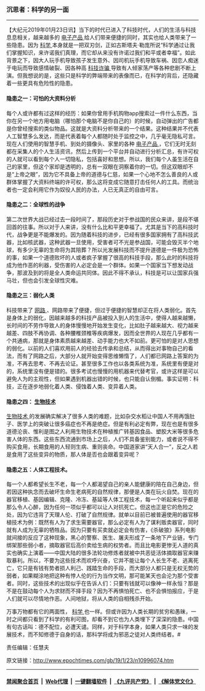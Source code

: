 ### 沉思者：科学的另一面
------------------------

<p>
 【大纪元2019年01月23日讯】当下的时代已进入了科技时代，人们的生活与科技息息相关，越来越多的
 <a href="http://www.epochtimes.com/gb/tag/%E7%94%B5%E5%AD%90%E4%BA%A7%E5%93%81.html">
  电子产品
 </a>
 给人们带来便捷的同时，其实也给人类带来了一些隐患。因为
 <a href="http://www.epochtimes.com/gb/tag/%E7%A7%91%E5%AD%A6.html">
  科学
 </a>
 本身就是一把双刃剑，正如古斯塔夫‧勒庞所说“科学通过让我们掌握知识，来许诺我们真理，而它却从来没有许诺过我们和平或者幸福”。如此背景之下，因大人玩手机导致孩子发生意外、因司机玩手机导致车祸、因恋人痴迷于电玩而导致感情破裂、因各种高
 <a href="http://www.epochtimes.com/gb/tag/%E7%A7%91%E6%8A%80%E8%AF%88%E9%AA%97.html">
  科技诈骗
 </a>
 导致有人倾家荡产等各种悲剧不断上演。但我想说的是，这些只是科学的弊端带来的表像而已，在科学的背后，还隐藏着一些更具有危险性的隐患。
</p>
<h4>
 隐患之一：可怕的大资料分析
</h4>
<p>
 每个人或许都有过这样的经历：如果你曾用手机购物app搜索过一件什么东西，当你在另一个地方用电脑（哪怕那个电脑不是你自己的）的时候，自动弹出的广告都是你曾经搜索的类似物品。这就是大资料分析带来的一个结果。这种结果并不代表人工智慧多么发达，而是代表着每个人都随时处于监控之中，几乎毫无隐私可言。现在人们使用的智慧手机、到处的摄像头、家里的各种
 <a href="http://www.epochtimes.com/gb/tag/%E7%94%B5%E5%AD%90%E4%BA%A7%E5%93%81.html">
  电子产品
 </a>
 ，它们无时无刻都在采集人的个人生活资讯，然后上传到一个平台并自动进行分析汇总，有许可权的人就可以看到每个人一切隐私，包括喜好和思想。所以，我们每个人虽生活在自己的家里，但这个家却是透明的，总有一双眼在洞察着你的一切。但这双眼却不是“上帝之眼”，因为它不具备上帝的道德与仁慈，如果一个心地不怎么善良的人或群体掌握了大资料终端的许可权，那么这将变成它随意打击任何人的工具。而统治者也一定会利用它作为奴役人民的办法，人已无真正的自由可言。
</p>
<h4>
 隐患之二：全球性的战争
</h4>
<p>
 第二次世界大战已经过去一段时间了，那段历史对于参战国的民众来讲，是段不堪回首的往事。所以对于人来讲，没有什么比和平更幸福了。尤其是当下的高科技时代，战争更是不能爆发的。因为随着科技的进步，已经有很多国家拥有了高科技武器，比如核武器，这种武器一旦使用，受害者可不光是参战国，可能会毁灭半个地球，有多少无辜的生命将为其陪葬？所以光发展科技而不提升道德是一件极为恐怖的事，如果一个道德败坏的人或者疯子掌握了很高的科技手段，那么此时的科技将成为他作恶的利器，受伤害的人必定会是一个群体。如果一个国家当下想发动战争，那波及到的将是全人类命运共同体。因此不得不承认，科技是可以让国家兵强马壮，但也会引发全球性灾难。
</p>
<h4>
 隐患之三：弱化人类
</h4>
<p>
 科技带来了
 <a href="http://www.epochtimes.com/gb/tag/%E7%BD%91%E8%B7%AF.html">
  网路
 </a>
 、网路带来了便捷，但过于便捷的智慧却正在将人类弱化。首先是身体上的弱化，因越来越多的科技产品被投入到人的生活中，使得人越来越懒，长时间的不劳作导致人的身体慢慢地开始发生变化，比如肚子越来越大、视力越来越差、四肢不再协调、各种腰椎颈椎等疾病爆发，因而全世界的人现在几乎都有一个共通病，那就是身体素质越来越差、动手能力也大不如前。更可怕的是对人思想的弱化。以前的人们喜欢用前人的经验去传承和总结，从而得出对事物自己的看法，而有了网路之后，大部分人就开始变得思维懒惰了，人们都已网路上答案的为准，不再去思考、不再去论证。甚至很多工作也以各类系统为准，系统里有便是对的，系统里没有便是错的。很多考试也慢慢的用机器来代替考官，或许这样是可以避免人为的主观性，但如果遇到机器出错的时候，也只能自认倒楣。事实证明：科技，正在逐步地弱化着人类、侵蚀着人类、变异着人类。
</p>
<h4>
 隐患之四：
 <a href="http://www.epochtimes.com/gb/tag/%E7%94%9F%E7%89%A9%E6%8A%80%E6%9C%AF.html">
  生物技术
 </a>
</h4>
<p>
 <a href="http://www.epochtimes.com/gb/tag/%E7%94%9F%E7%89%A9%E6%8A%80%E6%9C%AF.html">
  生物技术
 </a>
 的发展确实解决了很多人类的难题，比如杂交水稻让中国人不用再饿肚子、医学上的突破让很多癌症也不再是绝症。但是有利必定有弊，现在也是有很多道德沦丧、惟利是图之人利用生物技术在种植推广转基因食品、塑胶大米等很多危害人体的东西。这些东西流通到市场上之后，人们不具备鉴别能力，或者说不得不购买食用，长期食用的人轻则生病、重则丧命。中国道家讲“天人合一”，反之人若是食用了这些变异的物质，那人体是否也会跟着变异呢？
</p>
<h4>
 隐患之五：人体工程技术。
</h4>
<p>
 每一个人都希望长生不老，每一个人都渴望自己的亲人能健康的陪在自己身边，但若因这种执念而去破坏生命生老病死的自然规律，那便是人类在玩火自焚。现在的器官移植、基因编辑、克隆、冷冻、基延等人体工程技术，每一个听起来似乎都是那么令人心醉，因为任何一项似乎都可以让人对抗死亡。但这也正是它的危险之处，因为它违背了天理人伦、打破了自然规律。就单以目前已被普遍使用的器官移植技术为例：既然有人为了求生需要器官，那么必定有人为了谋利贩卖器官，同时就有人成为无辜的牺牲品。因为只要有买卖就必定会有伤害，《杀破狼》系列电影就间接的反应了这种现象，黑心的警察、医生、屠夫形成了一条地下产业链，专门绑架那些弱小者，摘取器官后高价卖给生病的权势者。而且比电影更惨无人道的真实也确实上演着——中国大陆的很多法轮功修炼者就被中共恶徒活体摘取器官来赚取暴利。所以，不要为这些技术而欢呼兴奋，它并不能让每个人长生不老、逃离死亡，它只是有钱有势者损人利己、践踏生命的手段，而大部分人都只是无权无势的弱者，如果糊涂地把这种有悖人伦的行为当作文明，那可能某天也会沦为那个受害者。同时，这些技术的出现似乎在告诉人们：只要有钱就可以像神一样永恒？那是不是在鼓动每个人为求财而不择手段？因为不再惧怕死亡、也不会惧怕报应，于是人们就可以尽情地作恶。人间地狱，将从人类的自相残杀开始。
</p>
<p>
 万事万物都有它的两面性，
 <a href="http://www.epochtimes.com/gb/tag/%E7%A7%91%E5%AD%A6.html">
  科学
 </a>
 也一样。但或许因为人类长期的贫穷和愚昧，一时之间都只看到了科学的有利可图，却看不到它也为人类埋下了深深的隐患。中国有句古话叫：德不配位，必遭天谴。同样，对于科学本身，如果人类只求一味的发展技术，而不知修德于自身的话，那科学将成为邪恶之徒对人类终结者。#
</p>
<p>
 责任编辑：任慧夫
</p>

原文链接：http://www.epochtimes.com/gb/19/1/23/n10996074.htm


------------------------
#### [禁闻聚合首页](https://github.com/gfw-breaker/banned-news/blob/master/README.md) &nbsp;|&nbsp; [Web代理](https://github.com/gfw-breaker/open-proxy/blob/master/README.md) &nbsp;|&nbsp; [一键翻墙软件](https://github.com/gfw-breaker/nogfw/blob/master/README.md) &nbsp;|&nbsp; [《九评共产党》](https://github.com/gfw-breaker/9ping.md/blob/master/README.md#九评之一评共产党是什么) &nbsp;|&nbsp; [《解体党文化》](https://github.com/gfw-breaker/jtdwh.md/blob/master/README.md#绪论)